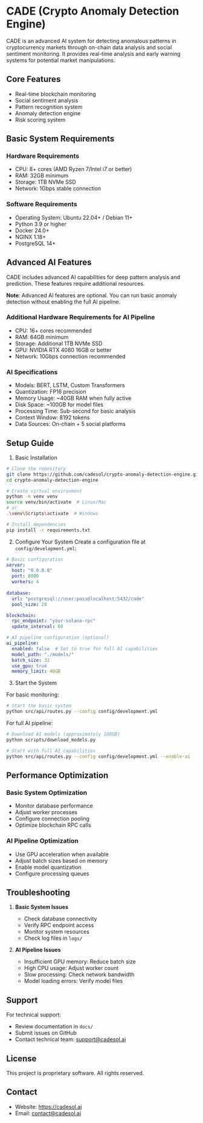 # CADE (Crypto Anomaly Detection Engine)

CADE is an advanced AI system for detecting anomalous patterns in cryptocurrency markets through on-chain data analysis and social sentiment monitoring. It provides real-time analysis and early warning systems for potential market manipulations.

## Core Features
* Real-time blockchain monitoring
* Social sentiment analysis
* Pattern recognition system
* Anomaly detection engine
* Risk scoring system

## Basic System Requirements

### Hardware Requirements
* CPU: 8+ cores (AMD Ryzen 7/Intel i7 or better)
* RAM: 32GB minimum
* Storage: 1TB NVMe SSD
* Network: 1Gbps stable connection

### Software Requirements
* Operating System: Ubuntu 22.04+ / Debian 11+
* Python 3.9 or higher
* Docker 24.0+
* NGINX 1.18+
* PostgreSQL 14+

## Advanced AI Features

CADE includes advanced AI capabilities for deep pattern analysis and prediction. These features require additional resources.

**Note**: Advanced AI features are optional. You can run basic anomaly detection without enabling the full AI pipeline.

### Additional Hardware Requirements for AI Pipeline
* CPU: 16+ cores recommended
* RAM: 64GB minimum
* Storage: Additional 1TB NVMe SSD
* GPU: NVIDIA RTX 4080 16GB or better
* Network: 10Gbps connection recommended

### AI Specifications
* Models: BERT, LSTM, Custom Transformers
* Quantization: FP16 precision
* Memory Usage: ~40GB RAM when fully active
* Disk Space: ~100GB for model files
* Processing Time: Sub-second for basic analysis
* Context Window: 8192 tokens
* Data Sources: On-chain + 5 social platforms

## Setup Guide

1. Basic Installation

```bash
# Clone the repository
git clone https://github.com/cadesol/crypto-anomaly-detection-engine.git
cd crypto-anomaly-detection-engine

# Create virtual environment
python -m venv venv
source venv/bin/activate  # Linux/Mac
# or
.\venv\Scripts\activate  # Windows

# Install dependencies
pip install -r requirements.txt
```

2. Configure Your System
Create a configuration file at `config/development.yml`:

```yaml
# Basic configuration
server:
  host: "0.0.0.0"
  port: 8000
  workers: 4
  
database:
  url: "postgresql://user:pass@localhost:5432/cade"
  pool_size: 20

blockchain:
  rpc_endpoint: "your-solana-rpc"
  update_interval: 60

# AI pipeline configuration (optional)
ai_pipeline:
  enabled: false  # Set to true for full AI capabilities
  model_path: "./models/"
  batch_size: 32
  use_gpu: true
  memory_limit: 40GB
```

3. Start the System

For basic monitoring:
```bash
# Start the basic system
python src/api/routes.py --config config/development.yml
```

For full AI pipeline:
```bash
# Download AI models (approximately 100GB)
python scripts/download_models.py

# Start with full AI capabilities
python src/api/routes.py --config config/development.yml --enable-ai
```

## Performance Optimization

### Basic System Optimization
* Monitor database performance
* Adjust worker processes
* Configure connection pooling
* Optimize blockchain RPC calls

### AI Pipeline Optimization
* Use GPU acceleration when available
* Adjust batch sizes based on memory
* Enable model quantization
* Configure processing queues

## Troubleshooting

1. **Basic System Issues**
   * Check database connectivity
   * Verify RPC endpoint access
   * Monitor system resources
   * Check log files in `logs/`

2. **AI Pipeline Issues**
   * Insufficient GPU memory: Reduce batch size
   * High CPU usage: Adjust worker count
   * Slow processing: Check network bandwidth
   * Model loading errors: Verify model files

## Support

For technical support:
* Review documentation in `docs/`
* Submit issues on GitHub
* Contact technical team: support@cadesol.ai

## License

This project is proprietary software. All rights reserved.

## Contact

* Website: https://cadesol.ai
* Email: contact@cadesol.ai